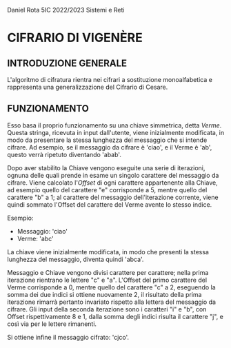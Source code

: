 Daniel Rota 5IC 2022/2023 Sistemi e Reti

<h1>CIFRARIO DI VIGENÈRE</h1>

<h2>INTRODUZIONE GENERALE</h2>

L'algoritmo di cifratura rientra nei cifrari a sostituzione monoalfabetica e rappresenta una generalizzazione del Cifrario di Cesare.

<h2>FUNZIONAMENTO</h2>

Esso basa il proprio funzionamento su una chiave simmetrica, detta <i>Verme</i>. Questa stringa, ricevuta in input dall'utente, viene inizialmente modificata, in modo da presentare la stessa lunghezza del messaggio che si intende cifrare. Ad esempio, se il messaggio da cifrare è 'ciao', e il Verme è 'ab', questo verrà ripetuto diventando 'abab'.

Dopo aver stabilito la Chiave vengono eseguite una serie di iterazioni, ognuna delle quali prende in esame un singolo carattere del messaggio da cifrare. Viene calcolato l'<i>Offset</i> di ogni carattere appartenente alla Chiave, ad esempio quello del carattere "e" corrisponde a 5, mentre quello del carattere "b" a 1; al carattere del messaggio dell'iterazione corrente, viene quindi sommato l'Offset del carattere del Verme avente lo stesso indice.

Esempio:

- Messaggio: 'ciao'
- Verme: 'abc'

La chiave viene inizialmente modificata, in modo che presenti la stessa lunghezza del messaggio, diventa quindi 'abca'.

Messaggio e Chiave vengono divisi carattere per carattere; nella prima iterazione rientrano le lettere "c" e "a". L'Offset del primo carattere del Verme corrisponde a 0, mentre quello del carattere "c" a 2, eseguendo la somma dei due indici si ottiene nuovamente 2, il risultato della prima iterazione rimarrà pertanto invariato rispetto alla lettera del messaggio da cifrare. Gli input della seconda iterazione sono i caratteri "i" e "b", con Offset rispettivamente 8 e 1, dalla somma degli indici risulta il carattere "j", e così via per le lettere rimanenti. 

Si ottiene infine il messaggio cifrato: 'cjco'.